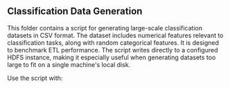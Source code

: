 ## **Classification Data Generation**

This folder contains a script for generating large-scale classification datasets in CSV format. The dataset includes numerical features relevant to classification tasks, along with random categorical features. It is designed to benchmark ETL performance. The script writes directly to a configured HDFS instance, making it especially useful when generating datasets too large to fit on a single machine's local disk.

Use the script with:

